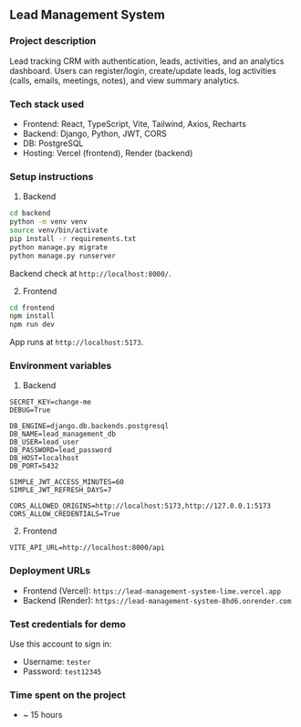 ## Lead Management System

### Project description
Lead tracking CRM with authentication, leads, activities, and an analytics dashboard. Users can register/login, create/update leads, log activities (calls, emails, meetings, notes), and view summary analytics.

### Tech stack used
- Frontend: React, TypeScript, Vite, Tailwind, Axios, Recharts
- Backend: Django, Python, JWT, CORS
- DB: PostgreSQL
- Hosting: Vercel (frontend), Render (backend)

### Setup instructions
1) Backend
```bash
cd backend
python -m venv venv
source venv/bin/activate
pip install -r requirements.txt
python manage.py migrate
python manage.py runserver
```
Backend check at `http://localhost:8000/`.

2) Frontend
```bash
cd frontend
npm install
npm run dev
```
App runs at `http://localhost:5173`.

### Environment variables
1) Backend
```
SECRET_KEY=change-me
DEBUG=True

DB_ENGINE=django.db.backends.postgresql
DB_NAME=lead_management_db
DB_USER=lead_user
DB_PASSWORD=lead_password
DB_HOST=localhost
DB_PORT=5432

SIMPLE_JWT_ACCESS_MINUTES=60
SIMPLE_JWT_REFRESH_DAYS=7

CORS_ALLOWED_ORIGINS=http://localhost:5173,http://127.0.0.1:5173
CORS_ALLOW_CREDENTIALS=True
```

2) Frontend
```
VITE_API_URL=http://localhost:8000/api
```

### Deployment URLs
- Frontend (Vercel): `https://lead-management-system-lime.vercel.app`
- Backend (Render): `https://lead-management-system-8hd6.onrender.com`

### Test credentials for demo
Use this account to sign in:
- Username: `tester`
- Password: `test12345`

### Time spent on the project
- ~ 15 hours
